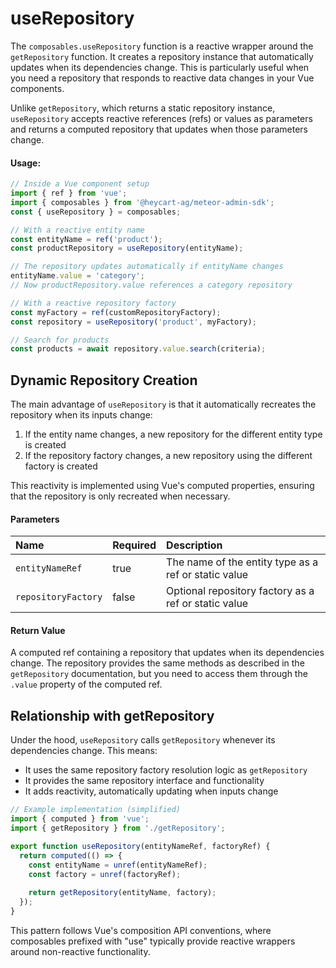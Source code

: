 # useRepository

The `composables.useRepository` function is a reactive wrapper around the `getRepository` function. It creates a repository instance that automatically updates when its dependencies change. This is particularly useful when you need a repository that responds to reactive data changes in your Vue components.

Unlike `getRepository`, which returns a static repository instance, `useRepository` accepts reactive references (refs) or values as parameters and returns a computed repository that updates when those parameters change.

#### Usage:  
```ts
// Inside a Vue component setup
import { ref } from 'vue';
import { composables } from '@heycart-ag/meteor-admin-sdk';
const { useRepository } = composables;

// With a reactive entity name
const entityName = ref('product');
const productRepository = useRepository(entityName);

// The repository updates automatically if entityName changes
entityName.value = 'category';
// Now productRepository.value references a category repository

// With a reactive repository factory
const myFactory = ref(customRepositoryFactory);
const repository = useRepository('product', myFactory);

// Search for products
const products = await repository.value.search(criteria);
```

## Dynamic Repository Creation

The main advantage of `useRepository` is that it automatically recreates the repository when its inputs change:

1. If the entity name changes, a new repository for the different entity type is created
2. If the repository factory changes, a new repository using the different factory is created

This reactivity is implemented using Vue's computed properties, ensuring that the repository is only recreated when necessary.

#### Parameters
| Name                | Required | Description                                                     |
|:--------------------|:---------|:----------------------------------------------------------------|
| `entityNameRef`     | true     | The name of the entity type as a ref or static value            |
| `repositoryFactory` | false    | Optional repository factory as a ref or static value            |

#### Return Value
A computed ref containing a repository that updates when its dependencies change. The repository provides the same methods as described in the `getRepository` documentation, but you need to access them through the `.value` property of the computed ref.

## Relationship with getRepository

Under the hood, `useRepository` calls `getRepository` whenever its dependencies change. This means:

- It uses the same repository factory resolution logic as `getRepository`
- It provides the same repository interface and functionality
- It adds reactivity, automatically updating when inputs change

```ts
// Example implementation (simplified)
import { computed } from 'vue';
import { getRepository } from './getRepository';

export function useRepository(entityNameRef, factoryRef) {
  return computed(() => {
    const entityName = unref(entityNameRef);
    const factory = unref(factoryRef);
    
    return getRepository(entityName, factory);
  });
}
```

This pattern follows Vue's composition API conventions, where composables prefixed with "use" typically provide reactive wrappers around non-reactive functionality.
